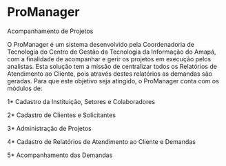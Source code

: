 ProManager
==========

Acompanhamento de Projetos

O ProManager é um sistema desenvolvido pela Coordenadoria de Tecnologia do Centro de Gestão da Tecnologia da Informação do Amapá, com a finalidade de acompanhar e gerir os projetos em execução pelos analistas.
Esta solução tem a missão de centralizar todos os Relatórios de Atendimento ao Cliente, pois através destes relatórios as demandas são geradas.
Para que este objetivo seja atingido, o ProManager conta com os módulos de:

1* Cadastro da Instituição, Setores e Colaboradores

2* Cadastro de Clientes e Solicitantes

3* Administração de Projetos

4* Cadastro de Relatórios de Atendimento ao Cliente e Demandas

5* Acompanhamento das Demandas







